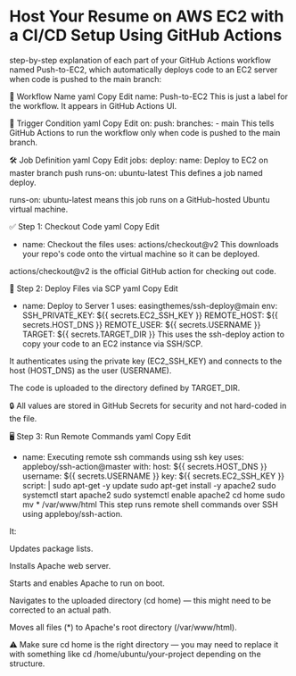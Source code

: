 # Host Your Resume on AWS EC2 with a CI/CD Setup Using GitHub Actions


step-by-step explanation of each part of your GitHub Actions workflow named Push-to-EC2, which automatically deploys code to an EC2 server when code is pushed to the main branch:

🧾 Workflow Name
yaml
Copy
Edit
name: Push-to-EC2
This is just a label for the workflow. It appears in GitHub Actions UI.

🚀 Trigger Condition
yaml
Copy
Edit
on:
  push:
    branches:
      - main
This tells GitHub Actions to run the workflow only when code is pushed to the main branch.

🛠️ Job Definition
yaml
Copy
Edit
jobs:
  deploy:
    name: Deploy to EC2 on master branch push
    runs-on: ubuntu-latest
This defines a job named deploy.

runs-on: ubuntu-latest means this job runs on a GitHub-hosted Ubuntu virtual machine.

✅ Step 1: Checkout Code
yaml
Copy
Edit
- name: Checkout the files
  uses: actions/checkout@v2
This downloads your repo's code onto the virtual machine so it can be deployed.

actions/checkout@v2 is the official GitHub action for checking out code.

🚚 Step 2: Deploy Files via SCP
yaml
Copy
Edit
- name: Deploy to Server 1
  uses: easingthemes/ssh-deploy@main
  env:
    SSH_PRIVATE_KEY: ${{ secrets.EC2_SSH_KEY }}
    REMOTE_HOST: ${{ secrets.HOST_DNS }}
    REMOTE_USER: ${{ secrets.USERNAME }}
    TARGET: ${{ secrets.TARGET_DIR }}
This uses the ssh-deploy action to copy your code to an EC2 instance via SSH/SCP.

It authenticates using the private key (EC2_SSH_KEY) and connects to the host (HOST_DNS) as the user (USERNAME).

The code is uploaded to the directory defined by TARGET_DIR.

🔒 All values are stored in GitHub Secrets for security and not hard-coded in the file.

🖥️ Step 3: Run Remote Commands
yaml
Copy
Edit
- name: Executing remote ssh commands using ssh key
  uses: appleboy/ssh-action@master
  with:
    host: ${{ secrets.HOST_DNS }}
    username: ${{ secrets.USERNAME }}
    key: ${{ secrets.EC2_SSH_KEY }}
    script: |
      sudo apt-get -y update
      sudo apt-get install -y apache2
      sudo systemctl start apache2
      sudo systemctl enable apache2
      cd home
      sudo mv * /var/www/html
This step runs remote shell commands over SSH using appleboy/ssh-action.

It:

Updates package lists.

Installs Apache web server.

Starts and enables Apache to run on boot.

Navigates to the uploaded directory (cd home) — this might need to be corrected to an actual path.

Moves all files (*) to Apache's root directory (/var/www/html).

⚠️ Make sure cd home is the right directory — you may need to replace it with something like cd /home/ubuntu/your-project depending on the structure.

